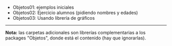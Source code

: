 * Objetos01: ejemplos iniciales
* Objetos02: Ejercicio alumnos (pidiendo nombres y edades)
* Objetos03: Usando librería de gráficos

-----------
**Nota:** las carpetas adicionales son librerías complementarias a los packages "Objetos", donde está el contenido (hay que ignorarlas).
